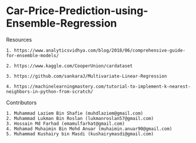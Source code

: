# Car-Price-Prediction-using-Ensemble-Regression

Resources

	1. https://www.analyticsvidhya.com/blog/2018/06/comprehensive-guide-for-ensemble-models/
	
	2. https://www.kaggle.com/CooperUnion/cardataset
	
	3. https://github.com/sankaraJ/Multivariate-Linear-Regression
	
	4. https://machinelearningmastery.com/tutorial-to-implement-k-nearest-neighbors-in-python-from-scratch/
	
Contributors

	1. Muhammad Laziem Bin Shafie (muhdlaziem@gmail.com)
	2. Muhammad Lukman Bin Roslan (lukmanroslan57@gmail.com)
	3. Hossain Md Farhad (emamulfarhat@gmail.com)
	4. Mohamad Muhaimin Bin Mohd Anuar (muhaimin.anuar90@gmail.com)
	5. Muhammad Kushairy bin Masdi (kushairymasdi@gmail.com)
	
	
